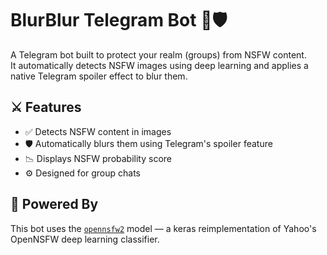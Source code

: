 # BlurBlur Telegram Bot 🤖🛡️

A Telegram bot built to protect your realm (groups) from NSFW content.  
It automatically detects NSFW images using deep learning and applies a native Telegram spoiler effect to blur them.

## ⚔️ Features

- ✅ Detects NSFW content in images
- 🛡️ Automatically blurs them using Telegram's spoiler feature
- 📉 Displays NSFW probability score
- ⚙️ Designed for group chats

## 🧠 Powered By

This bot uses the [`opennsfw2`](https://github.com/bhky/opennsfw2) model — a keras reimplementation of Yahoo's OpenNSFW deep learning classifier.
